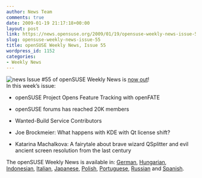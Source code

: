 ```yaml
---
author: News Team
comments: true
date: 2009-01-19 21:17:18+00:00
layout: post
link: https://news.opensuse.org/2009/01/19/opensuse-weekly-news-issue-55/
slug: opensuse-weekly-news-issue-55
title: openSUSE Weekly News, Issue 55
wordpress_id: 1152
categories:
- Weekly News
---
```


![news](//news.opensuse.org/wp-content/uploads/2007/11/knewsticker.png) Issue #55 of openSUSE Weekly News is [now out](//en.opensuse.org/OpenSUSE_Weekly_News/55)!  
In this week’s issue:


  * openSUSE Project Opens Feature Tracking with openFATE

  *  openSUSE forums has reached 20K members

  *  Wanted-Build Service Contributors

  *  Joe Brockmeier: What happens with KDE with Qt license shift?

  *  Katarina Machalkova: A fairytale about brave wizard QSplitter and evil ancient screen resolution from the last century




The openSUSE Weekly News is available in: 
[German](//de.opensuse.org/OpenSUSE-Wochenschau/55),
[Hungarian](//hu.opensuse.org/OpenSUSE_Heti_H%C3%ADrmond%C3%B3/55), 
[Indonesian](//en.opensuse.org/OpenSUSE_Weekly_News/55/indonesian),
[Italian](//it.opensuse.org/OpenSUSE_Newsletter_Settimanale/55),
[Japanese](//ja.opensuse.org/OpenSUSE_Weekly_News/55),
[Polish](//pl.opensuse.org/Tygodnik_openSUSE/55), 
[Portuguese](//pt.opensuse.org/Not%C3%ADcias_da_semana_no_openSUSE/55),
[Russian](//ru.opensuse.org/%D0%95%D0%B6%D0%B5%D0%BD%D0%B5%D0%B4%D0%B5%D0%BB%D1%8C%D0%BD%D1%8B%D0%B5_%D0%BD%D0%BE%D0%B2%D0%BE%D1%81%D1%82%D0%B8_openSUSE/55) and
[Spanish](//es.opensuse.org/OpenSUSE_Noticias_Semanales/55).
